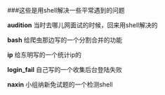 ###这些是用shell解决一些平常遇到的问题


**audition**	当时去哪儿网面试的时候，回来用shell解决的

**bash**		给爬虫那边写的一个分割合并的功能

**ip**			给东明写的一个统计ip的

**login_fail**	自己写的一个收集后台登陆失败

**naxin**		小组纳新免试题的一个检测shell
